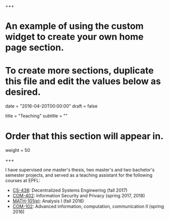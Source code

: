 +++
# An example of using the custom widget to create your own home page section.
# To create more sections, duplicate this file and edit the values below as desired.

date = "2016-04-20T00:00:00"
draft = false

title = "Teaching"
subtitle = ""

# Order that this section will appear in.
weight = 50

+++

I have supervised one master's thesis, two master's and two bachelor's semester projects, and served as a teaching assistant for the following courses at EPFL:

- [CS-438](http://edu.epfl.ch/coursebook/en/decentralized-systems-engineering-CS-438): Decentralized Systems Engineering (fall 2017)
- [COM-402](http://edu.epfl.ch/coursebook/en/information-security-and-privacy-COM-402): Information Security and Privacy (spring 2017, 2018)
- [MATH-101(e)](http://edu.epfl.ch/coursebook/en/analysis-i-MATH-101-E): Analysis I (fall 2016)
- [COM-102](http://edu.epfl.ch/coursebook/en/advanced-information-computation-communication-ii-COM-102):
Advanced information, computation, communication II (spring 2016)
